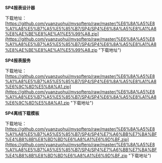 **SP4报表设计器**

下载地址：[https://github.com/yuanzuohui/mysofterp/raw/master/%E6%8A%A5%E8%A1%A8%E5%B7%A5%E5%85%B7/SP4/SP4%E6%8A%A5%E8%A1%A8%E8%AE%BE%E8%AE%A1%E5%99%A8.zip](https://github.com/yuanzuohui/mysofterp/raw/master/%E6%8A%A5%E8%A1%A8%E5%B7%A5%E5%85%B7/SP4/SP4%E6%8A%A5%E8%A1%A8%E8%AE%BE%E8%AE%A1%E5%99%A8.zip "下载地址")

**SP4报表服务**

下载地址：[https://github.com/yuanzuohui/mysofterp/raw/master/%E6%8A%A5%E8%A1%A8%E5%B7%A5%E5%85%B7/SP4/SP4%E6%8A%A5%E8%A1%A8%E6%9C%8D%E5%8A%A1.zip](https://github.com/yuanzuohui/mysofterp/raw/master/%E6%8A%A5%E8%A1%A8%E5%B7%A5%E5%85%B7/SP4/SP4%E6%8A%A5%E8%A1%A8%E6%9C%8D%E5%8A%A1.zip "下载地址")

**SP4离线下载模板**

下载地址：[https://github.com/yuanzuohui/mysofterp/raw/master/%E6%8A%A5%E8%A1%A8%E5%B7%A5%E5%85%B7/SP4/SP4%E7%A6%BB%E7%BA%BF%E4%B8%8B%E8%BD%BD%E6%A8%A1%E6%9D%BF.zip](https://github.com/yuanzuohui/mysofterp/raw/master/%E6%8A%A5%E8%A1%A8%E5%B7%A5%E5%85%B7/SP4/SP4%E7%A6%BB%E7%BA%BF%E4%B8%8B%E8%BD%BD%E6%A8%A1%E6%9D%BF.zip "下载地址")